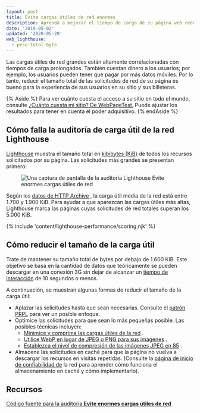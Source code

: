 ```yaml
---
layout: post
title: Evite cargas útiles de red enormes
description: Aprenda a mejorar el tiempo de carga de su página web reduciendo el tamaño total del archivo de los recursos que ofrece a sus usuarios.
date: '2019-05-02'
updated: '2020-05-29'
web_lighthouse:
  - peso-total-byte
---
```


Las cargas útiles de red grandes están altamente correlacionadas con tiempos de carga prolongados. También cuestan dinero a los usuarios; por ejemplo, los usuarios pueden tener que pagar por más datos móviles. Por lo tanto, reducir el tamaño total de las solicitudes de red de su página es bueno para la experiencia de sus usuarios en su sitio *y* sus billeteras.

{% Aside %} Para ver cuánto cuesta el acceso a su sitio en todo el mundo, consulte [¿Cuánto cuesta mi sitio? De WebPageTest.](https://whatdoesmysitecost.com/) Puede ajustar los resultados para tener en cuenta el poder adquisitivo. {% endAside %}

## Cómo falla la auditoría de carga útil de la red Lighthouse

[Lighthouse](https://developers.google.com/web/tools/lighthouse/) muestra el tamaño total en [kibibytes (KiB)](https://en.wikipedia.org/wiki/Kibibyte) de todos los recursos solicitados por su página. Las solicitudes más grandes se presentan primero:

<figure class="w-figure"><img class="w-screenshot" src="total-byte-weight.png" alt="Una captura de pantalla de la auditoría Lighthouse Evite enormes cargas útiles de red"></figure>

Según los [datos de HTTP Archive](https://httparchive.org/reports/state-of-the-web?start=latest#bytesTotal) , la carga útil media de la red está entre 1.700 y 1.900 KiB. Para ayudar a que aparezcan las cargas útiles más altas, Lighthouse marca las páginas cuyas solicitudes de red totales superan los 5.000 KiB.

{% include 'content/lighthouse-performance/scoring.njk' %}

## Cómo reducir el tamaño de la carga útil

Trate de mantener su tamaño total de bytes por debajo de 1.600 KiB. Este objetivo se basa en la cantidad de datos que teóricamente se pueden descargar en una conexión 3G sin dejar de alcanzar un [tiempo de interacción](/interactive) de 10 segundos o menos.

A continuación, se muestran algunas formas de reducir el tamaño de la carga útil:

- Aplazar las solicitudes hasta que sean necesarias. Consulte el [patrón PRPL](/apply-instant-loading-with-prpl) para ver un posible enfoque.
- Optimice las solicitudes para que sean lo más pequeñas posible. Las posibles técnicas incluyen:
    - [Minimice y comprima las cargas útiles de la red](/reduce-network-payloads-using-text-compression) .
    - [Utilice WebP en lugar de JPEG o PNG para sus imágenes](/serve-images-webp) .
    - [Establezca el nivel de compresión de las imágenes JPEG en 85](/use-imagemin-to-compress-images) .
- Almacene las solicitudes en caché para que la página no vuelva a descargar los recursos en visitas repetidas. (Consulte la [página de inicio de confiabilidad de](/reliable) la red para aprender cómo funciona el almacenamiento en caché y cómo implementarlo).

## Recursos

[Código fuente para la auditoría **Evite enormes cargas útiles de red**](https://github.com/GoogleChrome/lighthouse/blob/master/lighthouse-core/audits/byte-efficiency/total-byte-weight.js)
